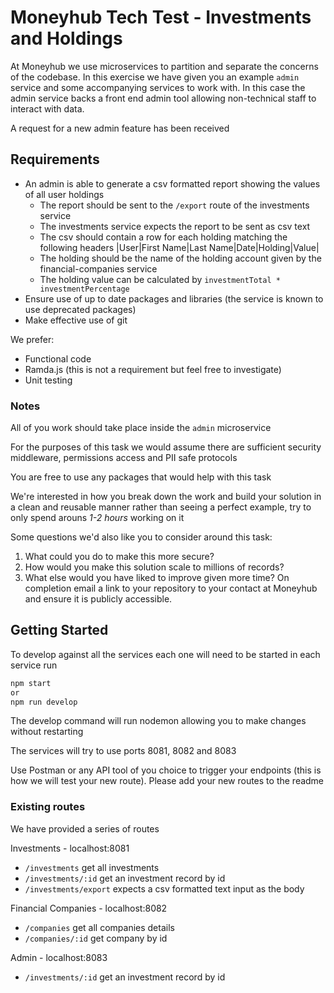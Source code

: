 # Moneyhub Tech Test - Investments and Holdings

At Moneyhub we use microservices to partition and separate the concerns of the codebase. In this exercise we have given you an example `admin` service and some accompanying services to work with. In this case the admin service backs a front end admin tool allowing non-technical staff to interact with data.

A request for a new admin feature has been received

## Requirements

- An admin is able to generate a csv formatted report showing the values of all user holdings
    - The report should be sent to the `/export` route of the investments service
    - The investments service expects the report to be sent as csv text
    - The csv should contain a row for each holding matching the following headers
    |User|First Name|Last Name|Date|Holding|Value|
    - The holding should be the name of the holding account given by the financial-companies service
    - The holding value can be calculated by `investmentTotal * investmentPercentage`
- Ensure use of up to date packages and libraries (the service is known to use deprecated packages)
- Make effective use of git

We prefer:
- Functional code 
- Ramda.js (this is not a requirement but feel free to investigate)
- Unit testing

### Notes
All of you work should take place inside the `admin` microservice

For the purposes of this task we would assume there are sufficient security middleware, permissions access and PII safe protocols

You are free to use any packages that would help with this task

We're interested in how you break down the work and build your solution in a clean and reusable manner rather than seeing a perfect example, try to only spend arouns *1-2 hours* working on it

Some questions we'd also like you to consider around this task:
1. What could you do to make this more secure?
2. How would you make this solution scale to millions of records?
3. What else would you have liked to improve given more time?
On completion email a link to your repository to your contact at Moneyhub and ensure it is publicly accessible.

## Getting Started
To develop against all the services each one will need to be started in each service run

```bash
npm start
or
npm run develop
```

The develop command will run nodemon allowing you to make changes without restarting

The services will try to use ports 8081, 8082 and 8083

Use Postman or any API tool of you choice to trigger your endpoints (this is how we will test your new route). Please add your new routes to the readme

### Existing routes
We have provided a series of routes 

Investments - localhost:8081
- `/investments` get all investments
- `/investments/:id` get an investment record by id
- `/investments/export` expects a csv formatted text input as the body

Financial Companies - localhost:8082
- `/companies` get all companies details
- `/companies/:id` get company by id

Admin - localhost:8083
- `/investments/:id` get an investment record by id
